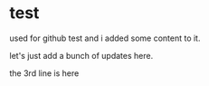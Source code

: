 # test
used for github test and i added some content to it.

let's just add a bunch of updates here.

the 3rd line is here